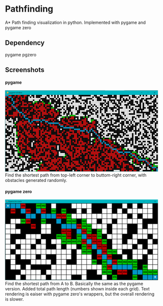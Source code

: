# Pathfinding
A* Path finding visualization in python. Implemented with pygame and pygame zero

## Dependency
pygame
pgzero

## Screenshots
#### pygame
![pygame screenshot](screenshot.png)
Find the shortest path from top-left corner to buttom-right corner, with obstacles generated randomly.

#### pygame zero
![pygamezero screenshot](screenshot-pgzero.png)
Find the shortest path from A to B.
Basically the same as the pygame version. Added total path length (numbers shown inside each grid).
Text rendering is eaiser with pygame zero's wrappers, but the overall rendering is slower.
